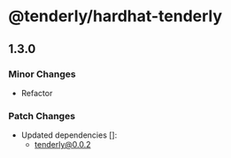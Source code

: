 # @tenderly/hardhat-tenderly

## 1.3.0

### Minor Changes

- Refactor

### Patch Changes

- Updated dependencies []:
  - tenderly@0.0.2
